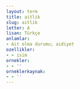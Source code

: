 ```yaml
---
layout: term
title: aitlik
slug: aitlik
letter: A
lisan: Türkçe
anlamlar:
- Ait olma durumu; aidiyet
ozellikler:
- - isim
ornekler:
- - ''
orneklerkaynak:
- - ''
---
```

